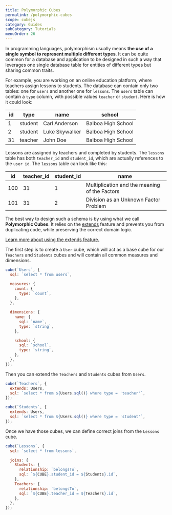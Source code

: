 ```yaml
---
title: Polymorphic Cubes
permalink: /polymorphic-cubes
scope: cubejs
category: Guides
subCategory: Tutorials
menuOrder: 26
---
```


[comment]: # 'PROOFREAD: DONE'

In programming languages, polymorphism usually means **the use of a single
symbol to represent multiple different types**. It can be quite common for a
database and application to be designed in such a way that leverages one single
database table for entities of different types but sharing common traits.

For example, you are working on an online education platform, where teachers
assign lessons to students. The database can contain only two tables: one for
`users` and another one for `lessons`. The `users` table can contain a `type`
column, with possible values `teacher` or `student`. Here is how it could look:

| **id** | **type** | **name**       | **school**         |
| ------ | -------- | -------------- | ------------------ |
| 1      | student  | Carl Anderson  | Balboa High School |
| 2      | student  | Luke Skywalker | Balboa High School |
| 31     | teacher  | John Doe       | Balboa High School |

Lessons are assigned by teachers and completed by students. The `lessons` table
has both `teacher_id` and `student_id`, which are actually references to the
`user id`. The `lessons` table can look like this:

| **id** | **teacher_id** | **student_id** | **name**                                      |
| ------ | -------------- | -------------- | --------------------------------------------- |
| 100    | 31             | 1              | Multiplication and the meaning of the Factors |
| 101    | 31             | 2              | Division as an Unknown Factor Problem         |

The best way to design such a schema is by using what we call **Polymorphic
Cubes**. It relies on the [extends](/schema/reference/cube#parameters-extends)
feature and prevents you from duplicating code, while preserving the correct
domain logic.

<div class="block help-block">
<a href="extending-cubes">Learn more about using the extends feature.</a>
</div>

The first step is to create a `User` cube, which will act as a base cube for our
`Teachers` and `Students` cubes and will contain all common measures and
dimensions.

```javascript
cube(`Users`, {
  sql: `select * from users`,

  measures: {
    count: {
      type: `count`,
    },
  },

  dimensions: {
    name: {
      sql: `name`,
      type: `string`,
    },

    school: {
      sql: `school`,
      type: `string`,
    },
  },
});
```

Then you can extend the `Teachers` and `Students` cubes from `Users`.

```javascript
cube(`Teachers`, {
  extends: Users,
  sql: `select * from ${Users.sql()} where type = 'teacher'`,
});

cube(`Students`, {
  extends: Users,
  sql: `select * from ${Users.sql()} where type = 'student'`,
});
```

Once we have those cubes, we can define correct joins from the `Lessons` cube.

```javascript
cube(`Lessons`, {
  sql: `select * from lessons`,

  joins: {
    Students: {
      relationship: `belongsTo`,
      sql: `${CUBE}.student_id = ${Students}.id`,
    },
    Teachers: {
      relationship: `belongsTo`,
      sql: `${CUBE}.teacher_id = ${Teachers}.id`,
    },
  },
});
```
